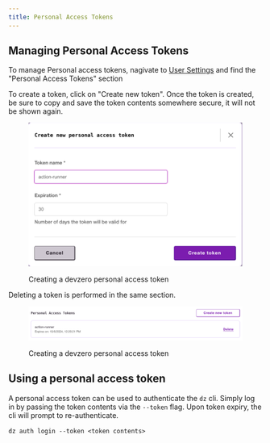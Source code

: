 ```yaml
---
title: Personal Access Tokens
---
```


## Managing Personal Access Tokens

To manage Personal access tokens, nagivate to [User Settings](https://www.devzero.io/dashboard/settings/user-settings) and find the "Personal Access Tokens" section

To create a token, click on "Create new token". Once the token is created, be sure to copy and save the token contents somewhere secure, it will not be shown again.
<figure><img src="../.gitbook/assets/pat-dialog.png" alt=""><figcaption><p>Creating a devzero personal access token</p></figcaption></figure>

Deleting a token is performed in the same section.
<figure><img src="../.gitbook/assets/pat-delete.png" alt=""><figcaption><p>Creating a devzero personal access token</p></figcaption></figure>

## Using a personal access token

A personal access token can be used to authenticate the `dz` cli. Simply log in by passing the token contents via the `--token` flag. Upon token expiry, the cli will prompt to re-authenticate.

```
dz auth login --token <token contents>
```
